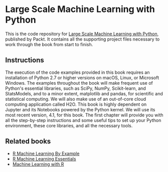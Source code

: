 # Large Scale Machine Learning with Python
This is the code repository for [Large Scale Machine Learning with Python](https://www.packtpub.com/big-data-and-business-intelligence/large-scale-machine-learning-python?utm_source=github&utm_medium=repository&utm_campaign=9781785887215), published by Packt. It contains all the supporting project files necessary to work through the book from start to finish.

## Instructions
The execution of the code examples provided in this book requires an installation of Python 2.7 or higher versions on macOS, Linux, or Microsoft Windows.
The examples throughout the book will make frequent use of Python's essential libraries, such as SciPy, NumPy, Scikit-learn, and StatsModels, and to a minor extent, matplotlib and pandas, for scientific and statistical computing. We will also make use of an out-of-core cloud computing application called H2O.
This book is highly dependent on Jupyter and its Notebooks powered by the Python kernel. We will use its most recent version, 4.1, for this book.
The first chapter will provide you with all the step-by-step instructions and some useful tips to set up your Python environment, these core libraries, and all the necessary tools.

## Related books
- [R Machine Learning By Example](https://www.packtpub.com/big-data-and-business-intelligence/r-machine-learning-example?utm_source=github&utm_medium=repository&utm_campaign=9781784390846)
- [R Machine Learning Essentials](https://www.packtpub.com/big-data-and-business-intelligence/r-machine-learning-essentials?utm_source=github&utm_medium=repository&utm_campaign=9781783987740)
- [Machine Learning with R](https://www.packtpub.com/big-data-and-business-intelligence/machine-learning-r?utm_source=github&utm_medium=repository&utm_campaign=9781782162148) 
